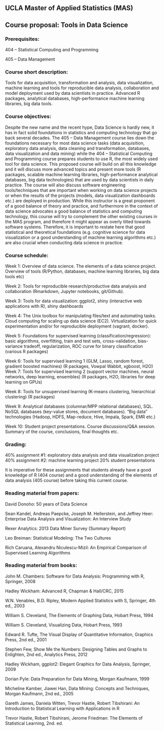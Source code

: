 ## UCLA Master of Applied Statistics (MAS) 

## Course proposal: Tools in Data Science 


### Prerequisites: 

404 – Statistical Computing and Programming 

405 – Data Management 


### Course short description: 

Tools for data acquisition, transformation and analysis, data visualization, machine learning and tools for reproducible data analysis, collaboration and model deployment used by data scientists in practice. Advanced R packages, analytical databases, high-performance machine learning libraries, big data tools. 


### Course objectives: 

Despite the new name and the recent hype, Data Science is hardly new, it has in fact solid foundations in statistics and computing technology that go back several decades. The 405 – Data Management course lies down the foundations necessary for most data science tasks (data acquisition, exploratory data analysis, data cleaning and transformation, databases, data visualization and data mining) while the 404 – Statistical Computing and Programming course prepares students to use R, the most widely used tool for data science. This proposed course will build on all this knowledge and it will discuss more advanced topics and present more tools (R packages, scalable machine learning libraries, high-performance analytical databases, big data technologies) that are used by data scientists in daily practice. The course will also discuss software engineering tools/techniques that are important when working on data science projects or when the results of the projects (models, data visualization dashboards etc.) are deployed in production. While this instructor is a great proponent of a good balance of theory and practice, and furthermore in the context of data science advocates a good balance of statistics and computing technology, this course will try to complement the other existing courses in the MAS program, and therefore it might appear as overly tilted towards software systems. Therefore, it is important to restate here that good statistical and theoretical foundations (e.g. cognitive science for data visualization or a good understanding of machine learning algorithms etc.) are also crucial when conducting data science in practice. 


### Course schedule: 

Week 1: Overview of data science. The elements of a data science project. Overview of tools (R/Python, databases, machine learning libraries, big data tools etc) 

Week 2: Tools for reproducible research/productive data analysis and collaboration (Rmarkdown, Jupyter notebooks, git/Github). 

Week 3: Tools for data visualization: ggplot2, shiny (interactive web applications with R), shiny dashboards 

Week 4: The Unix toolbox for manipulating files/text and automating tasks. Cloud computing for scaling up data science (EC2). Virtualization for quick experimentation and/or for reproducible deployment (vagrant, docker). 

Week 5: Foundations for supervised learning (classification/regression): basic algorithms, overfitting, train and test sets, cross-validation, bias-variance tradeoff, regularization, ROC curve for binary classification (various R packages) 

Week 6: Tools for supervised learning 1 (GLM, Lasso, random forest, gradient boosted machines) (R packages, Vowpal Wabbit, xgboost, H2O) 
Week 7: Tools for supervised learning 2 (support vector machines, neural networks, deep learning, ensembles) (R packages, H2O, libraries for deep learning on GPUs) 

Week 8: Tools for unsupervised learning (K-means clustering, hierarchical clustering) (R packages) 

Week 9: Analytical databases (columnar/MPP relational databases), SQL. NoSQL databases (key-value stores, document databases). “Big data” technologies (Hadoop, HDFS, Map-reduce, Hive, Impala, Spark, EMR etc.) 

Week 10: Student project presentations. Course discussions/Q&A session. Summary of the course, conclusions, final thoughts etc. 


### Grading: 

40% assignment #1: exploratory data analysis and data visualization project 
40% assignment #2: machine learning project 
20% student presentations 

It is imperative for these assignments that students already have a good knowledge of R (404 course) and a good understanding of the elements of data analysis (405 course) before taking this current course. 


### Reading material from papers: 

David Donoho: 50 years of Data Science 

Sean Kandel, Andreas Paepcke, Joseph M. Hellerstein, and Jeffrey Heer: Enterprise Data Analysis and Visualization: An Interview Study 

Rexer Analytics: 2013 Data Miner Survey (Summary Report) 

Leo Breiman: Statistical Modeling: The Two Cultures 

Rich Caruana, Alexandru Niculescu-Mizil: An Empirical Comparison of Supervised Learning Algorithms 


### Reading material from books: 

John M. Chambers: Software for Data Analysis: Programming with R, Springer, 2008 

Hadley Wickham: Advanced R, Chapman & Hall/CRC, 2015 

W.N. Venables, B.D. Ripley, Modern Applied Statistics with S, Springer, 4th ed., 2003 

William S. Cleveland, The Elements of Graphing Data, Hobart Press, 1994 

William S. Cleveland, Visualizing Data, Hobart Press, 1993 

Edward R. Tufte, The Visual Display of Quantitative Information, Graphics Press, 2nd ed., 2001 

Stephen Few, Show Me the Numbers: Designing Tables and Graphs to Enlighten, 2nd ed., Analytics Press, 2012 

Hadley Wickham, ggplot2: Elegant Graphics for Data Analysis, Springer, 2009 

Dorian Pyle: Data Preparation for Data Mining, Morgan Kaufmann, 1999 

Micheline Kamber, Jiawei Han, Data Mining: Concepts and Techniques, Morgan Kaufmann, 2nd ed., 2005 

Gareth James, Daniela Witten, Trevor Hastie, Robert Tibshirani: An Introduction to Statistical Learning with Applications in R 

Trevor Hastie, Robert Tibshirani, Jerome Friedman: The Elements of Statistical Learning, 2nd. ed. 


